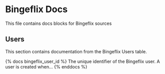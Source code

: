 # Bingeflix Docs
This file contains docs blocks for Bingeflix sources

## Users
This section contains documentation from the Bingeflix Users table.

{% docs bingeflix_user_id %}
The unique identifier of the Bingeflix user. A user is created when...
{% enddocs %}
